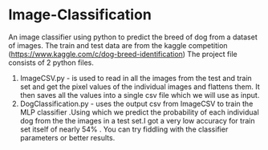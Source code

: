 # Image-Classification
An image classifier using python to predict the breed of dog from a dataset of images.
The train and test data are from the kaggle competition (https://www.kaggle.com/c/dog-breed-identification)
The project file consists of 2 python files. 
1. ImageCSV.py - is used to read in all the images from the test and train set and get the pixel values of the individual images and      flattens them. It then saves all the values into a single csv file which we will use as input.
2. DogClassification.py - uses the output csv from ImageCSV to train the MLP classifier .Using which we predict the probability of each individual dog from the the images in a test set.I got a very low accuracy for train set itself of nearly 54% . You can try fiddling with the classifier parameters or better results. 


